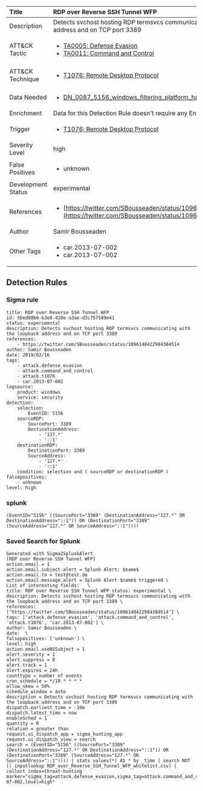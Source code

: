 | Title                | RDP over Reverse SSH Tunnel WFP                                                                                                                                                 |
|:---------------------|:------------------------------------------------------------------------------------------------------------------------------------------------------------|
| Description          | Detects svchost hosting RDP termsvcs communicating with the loopback address and on TCP port 3389                                                                                                                                           |
| ATT&amp;CK Tactic    |  <ul><li>[TA0005: Defense Evasion](https://attack.mitre.org/tactics/TA0005)</li><li>[TA0011: Command and Control](https://attack.mitre.org/tactics/TA0011)</li></ul>  |
| ATT&amp;CK Technique | <ul><li>[T1076: Remote Desktop Protocol](https://attack.mitre.org/techniques/T1076)</li></ul>  |
| Data Needed          | <ul><li>[DN_0087_5156_windows_filtering_platform_has_permitted_connection](../Data_Needed/DN_0087_5156_windows_filtering_platform_has_permitted_connection.md)</li></ul>  |
| Enrichment           |  Data for this Detection Rule doesn't require any Enrichments.  |
| Trigger              | <ul><li>[T1076: Remote Desktop Protocol](../Triggers/T1076.md)</li></ul>  |
| Severity Level       | high |
| False Positives      | <ul><li>unknown</li></ul>  |
| Development Status   | experimental |
| References           | <ul><li>[https://twitter.com/SBousseaden/status/1096148422984384514](https://twitter.com/SBousseaden/status/1096148422984384514)</li></ul>  |
| Author               | Samir Bousseaden |
| Other Tags           | <ul><li>car.2013-07-002</li><li>car.2013-07-002</li></ul> | 

## Detection Rules

### Sigma rule

```
title: RDP over Reverse SSH Tunnel WFP
id: 5bed80b6-b3e8-428e-a3ae-d3c757589e41
status: experimental
description: Detects svchost hosting RDP termsvcs communicating with the loopback address and on TCP port 3389
references:
    - https://twitter.com/SBousseaden/status/1096148422984384514
author: Samir Bousseaden
date: 2019/02/16
tags:
    - attack.defense_evasion
    - attack.command_and_control
    - attack.t1076
    - car.2013-07-002
logsource:
    product: windows
    service: security
detection:
    selection:
        EventID: 5156
    sourceRDP:
        SourcePort: 3389
        DestinationAddress:
            - '127.*'
            - '::1'
    destinationRDP:
        DestinationPort: 3389
        SourceAddress:
            - '127.*'
            - '::1'
    condition: selection and ( sourceRDP or destinationRDP )
falsepositives:
    - unknown
level: high

```





### splunk
    
```
(EventID="5156" ((SourcePort="3389" (DestinationAddress="127.*" OR DestinationAddress="::1")) OR (DestinationPort="3389" (SourceAddress="127.*" OR SourceAddress="::1"))))
```






### Saved Search for Splunk

```
Generated with Sigma2SplunkAlert
[RDP over Reverse SSH Tunnel WFP]
action.email = 1
action.email.subject.alert = Splunk Alert: $name$
action.email.to = test@test.de
action.email.message.alert = Splunk Alert $name$ triggered \
List of interesting fields:   \
title: RDP over Reverse SSH Tunnel WFP status: experimental \
description: Detects svchost hosting RDP termsvcs communicating with the loopback address and on TCP port 3389 \
references: ['https://twitter.com/SBousseaden/status/1096148422984384514'] \
tags: ['attack.defense_evasion', 'attack.command_and_control', 'attack.t1076', 'car.2013-07-002'] \
author: Samir Bousseaden \
date:  \
falsepositives: ['unknown'] \
level: high
action.email.useNSSubject = 1
alert.severity = 1
alert.suppress = 0
alert.track = 1
alert.expires = 24h
counttype = number of events
cron_schedule = */10 * * * *
allow_skew = 50%
schedule_window = auto
description = Detects svchost hosting RDP termsvcs communicating with the loopback address and on TCP port 3389
dispatch.earliest_time = -10m
dispatch.latest_time = now
enableSched = 1
quantity = 0
relation = greater than
request.ui_dispatch_app = sigma_hunting_app
request.ui_dispatch_view = search
search = (EventID="5156" ((SourcePort="3389" (DestinationAddress="127.*" OR DestinationAddress="::1")) OR (DestinationPort="3389" (SourceAddress="127.*" OR SourceAddress="::1")))) | stats values(*) AS * by _time | search NOT [| inputlookup RDP_over_Reverse_SSH_Tunnel_WFP_whitelist.csv] | collect index=threat-hunting marker="sigma_tag=attack.defense_evasion,sigma_tag=attack.command_and_control,sigma_tag=attack.t1076,sigma_tag=car.2013-07-002,level=high"
```
